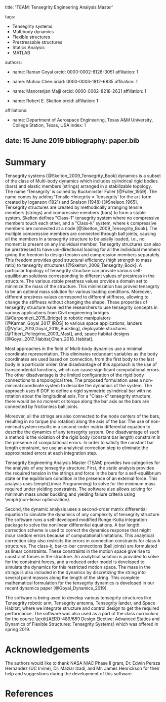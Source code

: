 title: 'TEAM: Tensegrity Engineering Analysis Master'

tags:
  - Tensegrity systems
  - Multibody dynamics
  - Flexible structures
  - Prestressable structures
  - Statics Analysis
  - MATLAB

authors:
  - name: Raman Goyal
    orcid: 0000-0002-8128-3051
    affiliation: 1

  - name: Muhao Chen
    orcid: 0000-0003-1812-6835
    affiliation: 1

  - name: Manoranjan Majji
    orcid: 0000-0002-8218-2631
    affiliation: 1

  - name: Robert E. Skelton
    orcid: 
    affiliation: 1
    
affiliations:
 - name: Department of Aerospace Engineering, Texas A&M University, College Station, Texas, USA
   index: 1

date: 15 June 2019
bibliography: paper.bib
---

# Summary

Tensegrity systems [@Skelton_2009_Tensegrity_Book] dynamics is a subset of the class of Multi-body dynamics which includes cylindrical rigid bodies (bars) and elastic members (strings) arranged in a stabilizable topology. The name ‘Tensegrity’ is coined by Buckminster Fuller [@Fuller_1959]. The name comes by adding ‘Tensile +Integrity = Tensegrity’ for the art-form created by Ioganson (1921) and Snelson (1948) [@Snelson_1965]. Tensegrity structures are created by methodically arranging tensile members (strings) and compressive members (bars) to form a stable system. Skelton defines "Class-1" tensegrity system where no compressive members touch each other, and a "Class-k" system, where k compressive members are connected at a node [@Skelton_2009_Tensegrity_Book]. The multiple compressive members are connected through ball joints, causing all the members in a tensegrity structure to be axially loaded, i.e., no moment is present on any individual member. Tensegrity structures can also be prestressed to have uni-directional loading for all the individual members giving the freedom to design tension and compression members separately. This freedom provides good structural efficiency (high strength to mass ratio) to tensegrity structures [@Skelton_2009_Tensegrity_Book]. A particular topology of tensegrity structure can provide various self-equilibrium solutions corresponding to different values of prestress in the structure. The various stable prestress values provide a domain set to minimize the mass of the structure. This minimization has proved tensegrity to be an optimal mass solution for various loading conditions. Moreover, different prestress values correspond to different stiffness, allowing to change the stiffness without changing the shape. These properties of tensegrity structure have led the researchers to use tensegrity concepts in various applications from Civil engineering bridges [@Carpentieri_2015_Bridge] to robotic manipulators [@Karnan_Goyal_2017_IROS] to various space applications; landers [@Vytas_2013,Goyal_2019_Buckling], deployable structures [@Tibert_Pellegrino_2003_Mast], and, space habitat designs [@Goyal_2017_Habitat,Chen_2018_Habitat].

Most approaches in the field of Multi-body dynamics use a minimal coordinate representation. This eliminates redundant variables as the body coordinates are used based on connection, from the first body to the last body in a particular order. One disadvantage of this approach is the use of transcendental functions, which can cause significant computational errors. The other disadvantage is the limited configuration of the rigid body connections to a topological tree. The proposed formulation uses a non-minimal coordinate system to describe the dynamics of the system. The approach uses 6 DOF to define a rigid symmetric cylindrical bar with no rotation about the longitudinal axis. For a "Class-k" tensegrity structure, there would be no moment or torque along the bar axis as the bars are connected by frictionless ball joints. 

Moreover, all the strings are also connected to the node centers of the bars, resulting in no torque (no rotation) along the axis of the bar. The use of non-minimal system results in a second-order matrix differential equation to describe the dynamics of any tensegrity system. One disadvantage of such a method is the violation of the rigid body (constant bar length) constraint in the presence of computational errors. In order to satisfy the constant bar length constraint, we use an analytical correction step to eliminate the approximated errors at each integration step. 

Tensegrity Engineering Analysis Master (TEAM) provides two categories for the analysis of any tensegrity structure. First, the static analysis provides the required tension in the strings and force in the bars for a self-equilibrium state or the equilibrium condition in the presence of an external force. This analysis uses \emph{Linear Programming} to solve for the minimum mass required under yielding constraints. The software also allows solving for minimum mass under buckling and yielding failure criteria using \emph{non-linear optimization}. 

Second, the dynamic analysis uses a second-order matrix differential equation to simulate the dynamics of any complexity of tensegrity structure. The software runs a self-developed modified Runge-Kutta integration package to solve the nonlinear differential equations. A bar length correction scheme is used to correct the dynamics response that might incur random errors because of computational limitations. This analytical correction step also restricts the errors in connection constraints for class-k structures. The class-k, bar-to-bar connections (ball joints) are formulated as linear constraints. These constraints in the motion space give rise to constraint forces in the structure. An analytical solution is provided to solve for the constraint forces, and a reduced order model is developed to simulate the dynamics for this restricted motion space.
The mass in the strings is also included in the dynamics by discretizing the string into several point masses along the length of the string. This complete mathematical formulation for the tensegrity dynamics is developed in our recent dynamics paper [@Goyal_Dynamics_2019].

The software is being used to develop various tensegrity structures like Tensegrity robotic arm, Tensegrity antenna, Tensegrity lander, and Space Habitat, where we integrate structure and control design to get the required performance.
The software was also used as a part of the class curriculum for the course \textit{AERO-489/689 Design Elective: Advanced Statics and Dynamics of Flexible Structures: Tensegrity Systems} which was offered in spring 2019.

# Acknowledgements

The authors would like to thank NASA NIAC Phase II grant, Dr. Edwin Peraza Hernandez (UC Irvine), Dr. Maziar Izadi, and Mr. James Henrickson for their help and suggestions during the development of this software. 

# References

<!--Please contact the authors at ramaniitrgoyal92@tamu.edu, muhaochen@tamu.edu, mmajji@tamu.edu or bobskelton@tamu.edu for a copy of the submitted paper. -->
<!-- # - name: Assistant Professor, Director of LASR Laboratory, Texas A&M University #   index: 2 -->
<!-- # - name: TEES Eminent Professor, Member National Academy of Engineering, Texas A&M University #   index: 3 -->
